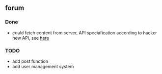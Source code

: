 ## forum

### Done
+ could fetch content from server, API speciafication according to hacker new API, see [here](./hacker_news_api.md)

### TODO
+ add post function
+ add user management system
